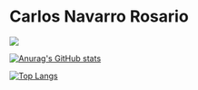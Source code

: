 # Carlos Navarro Rosario

<a href="https://www.linkedin.com/in/carlosnavarrorosario/">
    <img src="https://img.shields.io/badge/LinkedIn-0077B5?style=for-the-badge&logo=linkedin&logoColor=white"/>

[![Anurag's GitHub stats](https://github-readme-stats.vercel.app/api?username=cnavarro42&show_icons=true&theme=tokyonight)](https://github.com/anuraghazra/github-readme-stats)
    
    
[![Top Langs](https://github-readme-stats.vercel.app/api/top-langs/?username=cnavarro42&layout=compact&show_icons=true&theme=tokyonight)](https://github.com/anuraghazra/github-readme-stats)


<!--
**cnavarro42/cnavarro42** is a ✨ _special_ ✨ repository because its `README.md` (this file) appears on your GitHub profile.

Here are some ideas to get you started:

- 🔭 I’m currently working on ...
- 🌱 I’m currently learning ...
- 👯 I’m looking to collaborate on ...
- 🤔 I’m looking for help with ...
- 💬 Ask me about ...
- 📫 How to reach me: ...
- 😄 Pronouns: ...
- ⚡ Fun fact: ...
-->
